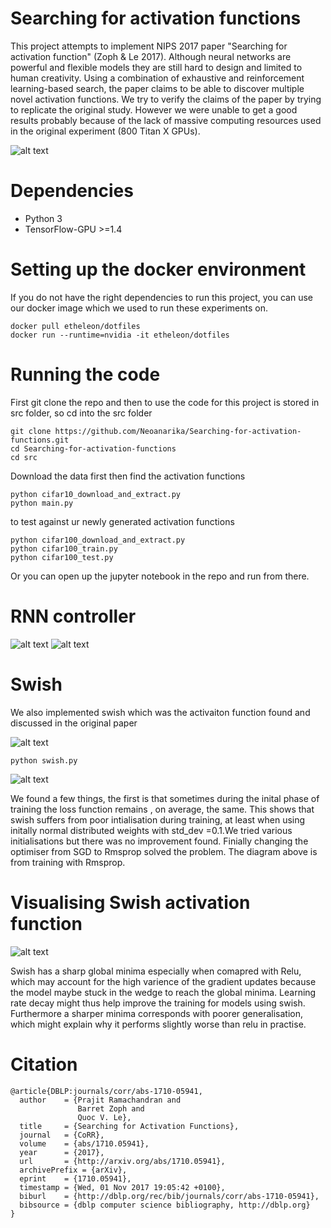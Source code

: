 # Searching for activation functions 

This project attempts to implement NIPS 2017 paper "Searching for activation function" (Zoph & Le 2017). Although neural networks are powerful and flexible models they are still hard to design and limited to human creativity. Using a combination of exhaustive and reinforcement learning-based search, the paper claims to be able to discover multiple novel activation functions. We try to verify the claims of the paper by trying to replicate the original study. However we were unable to get a good results probably because of the lack of massive computing resources used in the original experiment (800 Titan X GPUs).   

![alt text](https://github.com/Neoanarika/Searching-for-activation-functions/blob/master/img/nas.jpeg)

# Dependencies 

- Python 3
- TensorFlow-GPU >=1.4

# Setting up the docker environment
If you do not have the right dependencies to run this project, you can use our docker image which we used to run these experiments on. 
```
docker pull etheleon/dotfiles
docker run --runtime=nvidia -it etheleon/dotfiles
```


# Running the code
First git clone the repo and then to use the code for this project is stored in src folder, so cd into the src folder 
``` 
git clone https://github.com/Neoanarika/Searching-for-activation-functions.git
cd Searching-for-activation-functions
cd src
```
Download the data first then find the activation functions
```
python cifar10_download_and_extract.py
python main.py
```

to test against ur newly generated activation functions 
```
python cifar100_download_and_extract.py
python cifar100_train.py
python cifar100_test.py
```

Or you can open up the jupyter notebook in the repo and run from there. 

# RNN controller 

![alt text](https://github.com/Neoanarika/Searching-for-activation-functions/blob/master/img/Rnn.png)
![alt text](https://github.com/Neoanarika/Searching-for-activation-functions/blob/master/img/graph.png)

# Swish
We also implemented swish which was the activaiton function found and discussed in the original paper

![alt text](https://github.com/Neoanarika/Searching-for-activation-functions/blob/master/img/swish_.png)

```
python swish.py
```

![alt text](https://github.com/Neoanarika/Searching-for-activation-functions/blob/master/src/img/loss_rmsprop.png)

We found a few things, the first is that sometimes during the inital phase of training the loss function remains , on average, the same. This shows that swish suffers from poor intialisation during training, at least when using initally normal distributed weights with std_dev =0.1.We tried various initialisations but there was no improvement found. Finially changing the optimiser from SGD to Rmsprop solved the problem. The diagram above is from training with Rmsprop. 


# Visualising Swish activation function
![alt text](https://github.com/Neoanarika/Searching-for-activation-functions/blob/master/img/swish_com.png)

Swish has a sharp global minima especially when comapred with Relu, which may account for the high varience of the gradient updates because the model maybe stuck in the wedge to reach the global minima. Learning rate decay might thus help improve the training for models using swish. Furthermore a sharper minima corresponds with poorer generalisation, which might explain why it performs slightly worse than relu in practise. 

# Citation
```
@article{DBLP:journals/corr/abs-1710-05941,
  author    = {Prajit Ramachandran and
               Barret Zoph and
               Quoc V. Le},
  title     = {Searching for Activation Functions},
  journal   = {CoRR},
  volume    = {abs/1710.05941},
  year      = {2017},
  url       = {http://arxiv.org/abs/1710.05941},
  archivePrefix = {arXiv},
  eprint    = {1710.05941},
  timestamp = {Wed, 01 Nov 2017 19:05:42 +0100},
  biburl    = {http://dblp.org/rec/bib/journals/corr/abs-1710-05941},
  bibsource = {dblp computer science bibliography, http://dblp.org}
}
```

